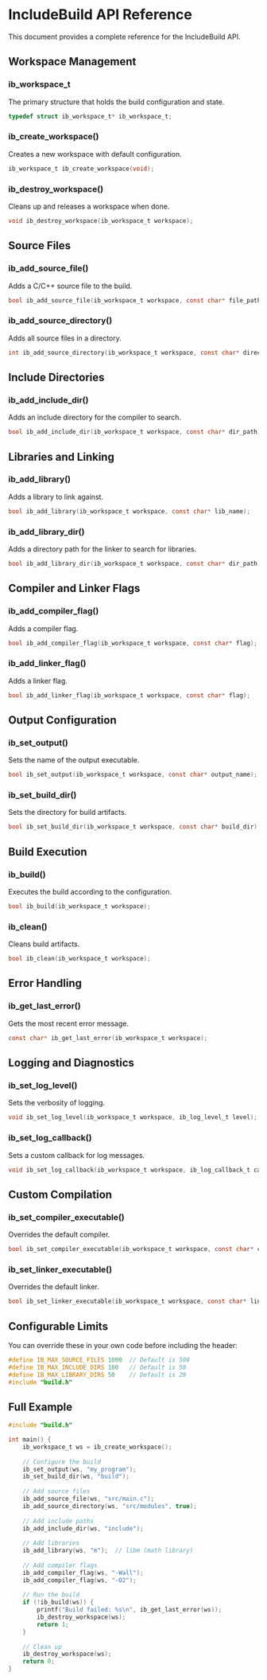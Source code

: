 # IncludeBuild API Reference

This document provides a complete reference for the IncludeBuild API.

## Workspace Management

### ib_workspace_t

The primary structure that holds the build configuration and state.

```c
typedef struct ib_workspace_t* ib_workspace_t;
```

### ib_create_workspace()

Creates a new workspace with default configuration.

```c
ib_workspace_t ib_create_workspace(void);
```

### ib_destroy_workspace()

Cleans up and releases a workspace when done.

```c
void ib_destroy_workspace(ib_workspace_t workspace);
```

## Source Files

### ib_add_source_file()

Adds a C/C++ source file to the build.

```c
bool ib_add_source_file(ib_workspace_t workspace, const char* file_path);
```

### ib_add_source_directory()

Adds all source files in a directory.

```c
int ib_add_source_directory(ib_workspace_t workspace, const char* directory_path, bool recursive);
```

## Include Directories

### ib_add_include_dir()

Adds an include directory for the compiler to search.

```c
bool ib_add_include_dir(ib_workspace_t workspace, const char* dir_path);
```

## Libraries and Linking

### ib_add_library()

Adds a library to link against.

```c
bool ib_add_library(ib_workspace_t workspace, const char* lib_name);
```

### ib_add_library_dir()

Adds a directory path for the linker to search for libraries.

```c
bool ib_add_library_dir(ib_workspace_t workspace, const char* dir_path);
```

## Compiler and Linker Flags

### ib_add_compiler_flag()

Adds a compiler flag.

```c
bool ib_add_compiler_flag(ib_workspace_t workspace, const char* flag);
```

### ib_add_linker_flag()

Adds a linker flag.

```c
bool ib_add_linker_flag(ib_workspace_t workspace, const char* flag);
```

## Output Configuration

### ib_set_output()

Sets the name of the output executable.

```c
bool ib_set_output(ib_workspace_t workspace, const char* output_name);
```

### ib_set_build_dir()

Sets the directory for build artifacts.

```c
bool ib_set_build_dir(ib_workspace_t workspace, const char* build_dir);
```

## Build Execution

### ib_build()

Executes the build according to the configuration.

```c
bool ib_build(ib_workspace_t workspace);
```

### ib_clean()

Cleans build artifacts.

```c
bool ib_clean(ib_workspace_t workspace);
```

## Error Handling

### ib_get_last_error()

Gets the most recent error message.

```c
const char* ib_get_last_error(ib_workspace_t workspace);
```

## Logging and Diagnostics

### ib_set_log_level()

Sets the verbosity of logging.

```c
void ib_set_log_level(ib_workspace_t workspace, ib_log_level_t level);
```

### ib_set_log_callback()

Sets a custom callback for log messages.

```c
void ib_set_log_callback(ib_workspace_t workspace, ib_log_callback_t callback, void* user_data);
```

## Custom Compilation

### ib_set_compiler_executable()

Overrides the default compiler.

```c
bool ib_set_compiler_executable(ib_workspace_t workspace, const char* compiler_path);
```

### ib_set_linker_executable()

Overrides the default linker.

```c
bool ib_set_linker_executable(ib_workspace_t workspace, const char* linker_path);
```

## Configurable Limits

You can override these in your own code before including the header:

```c
#define IB_MAX_SOURCE_FILES 1000  // Default is 500
#define IB_MAX_INCLUDE_DIRS 100   // Default is 50
#define IB_MAX_LIBRARY_DIRS 50    // Default is 20
#include "build.h"
```

## Full Example

```c
#include "build.h"

int main() {
    ib_workspace_t ws = ib_create_workspace();
    
    // Configure the build
    ib_set_output(ws, "my_program");
    ib_set_build_dir(ws, "build");
    
    // Add source files
    ib_add_source_file(ws, "src/main.c");
    ib_add_source_directory(ws, "src/modules", true);
    
    // Add include paths
    ib_add_include_dir(ws, "include");
    
    // Add libraries
    ib_add_library(ws, "m");  // libm (math library)
    
    // Add compiler flags
    ib_add_compiler_flag(ws, "-Wall");
    ib_add_compiler_flag(ws, "-O2");
    
    // Run the build
    if (!ib_build(ws)) {
        printf("Build failed: %s\n", ib_get_last_error(ws));
        ib_destroy_workspace(ws);
        return 1;
    }
    
    // Clean up
    ib_destroy_workspace(ws);
    return 0;
}
``` 